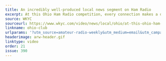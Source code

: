 ```yaml
---
title: An incredibly well-produced local news segment on Ham Radio
excerpt: At this Ohio Ham Radio competition, every connection makes a difference.
source: WKYC
sourceurl: https://www.wkyc.com/video/news/local/ohio/at-this-ohio-ham-radio-competition-every-connection-makes-a-difference/95-bf966d92-6bb0-4c89-8533-f7dfd877073c
linkname: ohio-club
urlparams: '?utm_source=amateur-radio-weekly&utm_medium=email&utm_campaign=newsletter'
headerimage: arw-header.gif
linktype: video
order: 21
issue: 390
---
```

